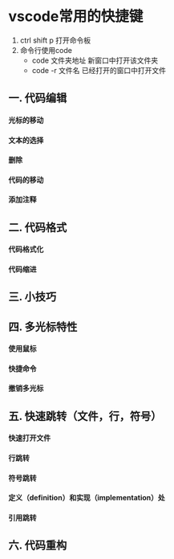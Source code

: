 # vscode常用的快捷键
1. ctrl shift p 打开命令板
2. 命令行使用code
    - code 文件夹地址  新窗口中打开该文件夹
    - code -r 文件名  已经打开的窗口中打开文件

## 一. 代码编辑
#### 光标的移动
#### 文本的选择
#### 删除
#### 代码的移动
#### 添加注释

## 二. 代码格式
#### 代码格式化
#### 代码缩进

## 三. 小技巧

## 四. 多光标特性
#### 使用鼠标
#### 快捷命令
#### 撤销多光标

## 五. 快速跳转（文件，行，符号）
#### 快速打开文件
#### 行跳转
#### 符号跳转
#### 定义（definition）和实现（implementation）处
#### 引用跳转

## 六. 代码重构

